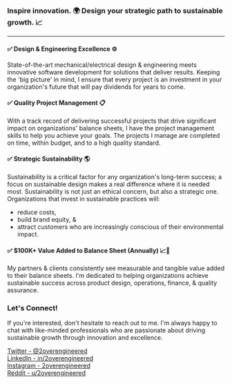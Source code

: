 ### Inspire innovation. 🌍 Design your strategic path to sustainable growth. 📈

---

#### ✅ Design & Engineering Excellence ⚙️

State-of-the-art mechanical/electrical design & engineering meets innovative software development for solutions that deliver results. Keeping the 'big picture' in mind, I ensure that every project is an investment in your organization's future that will pay dividends for years to come.

#### ✅ Quality Project Management 📋 

With a track record of delivering successful projects that drive significant impact on organizations' balance sheets, I have the project management skills to help you achieve your goals. The projects I manage are completed on time, within budget, and to a high quality standard. 

#### ✅ Strategic Sustainability 🌎  

Sustainability is a critical factor for any organization's long-term success; a focus on sustainable design makes a real difference where it is needed most. Sustainability is not just an ethical concern, but also a strategic one. Organizations that invest in sustainable practices will:  
 - reduce costs,
 - build brand equity, &
 - attract customers who are increasingly conscious of their environmental impact.  

#### ✅ $100K+ Value Added to Balance Sheet (Annually) 📈🚀

My partners & clients consistently see measurable and tangible value added to their balance sheets. I'm dedicated to helping organizations achieve sustainable success across product design, operations, finance, & quality assurance.

### Let's Connect!

If you're interested, don't hesitate to reach out to me. I'm always happy to chat with like-minded professionals who are passionate about driving sustainable growth through innovation and excellence.

[Twitter - @2overengineered](https://twitter.com/2overengineered)  
[LinkedIn - in/2overengineered](https://www.linkedin.com/in/2overengineered/)  
[Instagram - 2overengineered](https://www.instagram.com/2overengineered/)  
[Reddit - u/2overengineered](https://www.reddit.com/user/2overengineered)  


<!--

LIBERTY & PROSPERITY

-->
